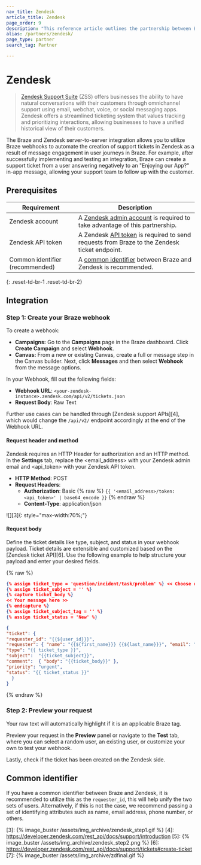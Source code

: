 ```yaml
---
nav_title: Zendesk
article_title: Zendesk
page_order: 9
description: "This reference article outlines the partnership between Braze and Zendesk, a popular support suite that allows you to utilize Braze webhooks that can sync support data between the two platforms."
alias: /partners/zendesk/
page_type: partner
search_tag: Partner

---
```


# Zendesk

> [Zendesk Support Suite](https://www.zendesk.com/support-suite/) (ZSS) offers businesses the ability to have natural conversations with their customers through omnichannel support using email, webchat, voice, or social messaging apps. Zendesk offers a streamlined ticketing system that values tracking and prioritizing interactions, allowing businesses to have a unified historical view of their customers.

The Braze and Zendesk server-to-server integration allows you to utilize Braze webhooks to automate the creation of support tickets in Zendesk as a result of message engagement in user journeys in Braze. For example, after successfully implementing and testing an integration, Braze can create a support ticket from a user answering negatively to an "Enjoying our App?" in-app message, allowing your support team to follow up with the customer.  

## Prerequisites

| Requirement | Description |
|---|---|
| Zendesk account | A [Zendesk admin account](https://`<your-zendesk-instance>`.zendesk.com/agent/admin) is required to take advantage of this partnership. |
| Zendesk API token | A Zendesk [API token][2] is required to send requests from Braze to the Zendesk ticket endpoint. |
| Common identifier (recommended) | A [common identifier](#common-identifier) between Braze and Zendesk is recommended. |
{: .reset-td-br-1 .reset-td-br-2}

## Integration

### Step 1: Create your Braze webhook

To create a webhook:

- **Campaigns:** Go to the **Campaigns** page in the Braze dashboard. Click **Create Campaign** and select **Webhook**.
- **Canvas:** From a new or existing Canvas, create a full or message step in the Canvas builder. Next, click **Messages** and then select **Webhook** from the message options.

In your Webhook, fill out the following fields:
- **Webhook URL**: `<your-zendesk-instance>.zendesk.com/api/v2/tickets.json`
- **Request Body**: Raw Text

Further use cases can be handled through [Zendesk support APIs][4], which would change the `/api/v2/` endpoint accordingly at the end of the Webhook URL.

#### Request header and method

Zendesk requires an HTTP Header for authorization and an HTTP method. In the **Settings** tab, replace the <email_address> with your Zendesk admin email and <api_token> with your Zendesk API token.

- **HTTP Method**: POST
- **Request Headers**:
  - **Authorization**: Basic {% raw %} `{{ '<email_address>/token:<api_token>' | base64_encode }}` {% endraw %}
  - **Content-Type**: application/json

![][3]{: style="max-width:70%;"}

#### Request body

Define the ticket details like type, subject, and status in your webhook payload. Ticket details are extensible and customized based on the [Zendesk ticket API][6]. Use the following example to help structure your payload and enter your desired fields.

{% raw %}
```json
{% assign ticket_type = 'question/incident/task/problem' %} << Choose one >>
{% assign ticket_subject = '' %}
{% capture ticket_body %}
<< Your message here >>
{% endcapture %}
{% assign ticket_subject_tag = '' %}
{% assign ticket_status = 'New' %}

{
"ticket": {
"requester_id": "{{${user_id}}}", 
"requester": { "name": "{{${first_name}}} {{${last_name}}}", "email": "{{${email_address}}}", "phone": "{{${phone_number}}}"},
"type": "{{ ticket_type }}",
"subject":  "{{ticket_subject}}",
"comment":  { "body": "{{ticket_body}}" },
"priority": "urgent",
"status": "{{ ticket_status }}"
  }
}
```
{% endraw %}

### Step 2: Preview your request

Your raw text will automatically highlight if it is an applicable Braze tag.

Preview your request in the **Preview** panel or navigate to the **Test** tab, where you can select a random user, an existing user, or customize your own to test your webhook.

Lastly, check if the ticket has been created on the Zendesk side.

## Common identifier

If you have a common identifier between Braze and Zendesk, it is recommended to utilize this as the `requester_id`, this will help unify the two sets of users. Alternatively, if this is not the case, we recommend passing a set of identifying attributes such as name, email address, phone number, or others.

[1]: {{site.baseurl}}/user_guide/data_and_analytics/user_data_collection/user_profile_lifecycle/
[2]: https://support.zendesk.com/hc/en-us/articles/226022787-Generating-a-new-API-token-\
[3]: {% image_buster /assets/img_archive/zendesk_step1.gif %}
[4]: https://developer.zendesk.com/rest_api/docs/support/introduction
[5]: {% image_buster /assets/img_archive/zendesk_step2.png %}
[6]: https://developer.zendesk.com/rest_api/docs/support/tickets#create-ticket
[7]: {% image_buster /assets/img_archive/zdfinal.gif %}